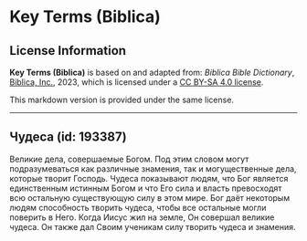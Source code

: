 # Key Terms (Biblica)

## License Information

**Key Terms (Biblica)** is based on and adapted from: _Biblica Bible Dictionary_, [Biblica, Inc.](https://www.biblica.com/), 2023, which is licensed under a [CC BY-SA 4.0 license](https://creativecommons.org/licenses/by-sa/4.0/legalcode.en).

This markdown version is provided under the same license.



--------------------------------

## Чудеса (id: 193387)

Великие дела, совершаемые Богом. Под этим словом могут подразумеваться как различные знамения, так и могущественные дела, которые творит Господь. Чудеса показывают людям, что Бог является единственным истинным Богом и что Его сила и власть превосходят всю остальную существующую силу в этом мире. Бог даёт некоторым людям способность творить чудеса, чтобы все остальные могли поверить в Него. Когда Иисус жил на земле, Он совершал великие чудеса. Он также дал Своим ученикам силу творить чудеса и знамения.


